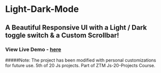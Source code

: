 # Light-Dark-Mode
## A Beautiful Responsive UI with a Light / Dark toggle switch & a Custom Scrollbar!
### View Live Demo - [here](https://akiijadhav.github.io/Light-Dark-Mode/)

#####Note: The project has been modified with personal customizations for future use.
5th of 20 Js projects.
Part of ZTM Js-20-Projects Course.
